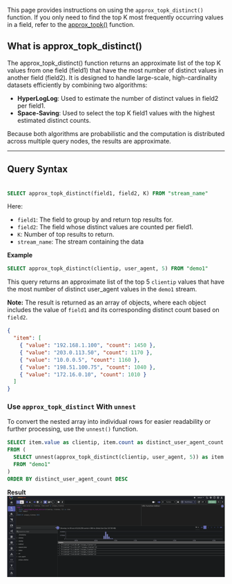 This page provides instructions on using the `approx_topk_distinct()` function. 
If you only need to find the top K most frequently occurring values in a field, refer to the [approx_topk()](../approx-topk/) function.

## What is approx_topk_distinct()
The approx_topk_distinct() function returns an approximate list of the top K values from one field (field1) that have the most number of distinct values in another field (field2). It is designed to handle large-scale, high-cardinality datasets efficiently by combining two algorithms:

- **HyperLogLog**: Used to estimate the number of distinct values in field2 per field1.
- **Space-Saving**: Used to select the top K field1 values with the highest estimated distinct counts.

Because both algorithms are probabilistic and the computation is distributed across multiple query nodes, the results are approximate.

---

## Query Syntax

```sql

SELECT approx_topk_distinct(field1, field2, K) FROM "stream_name"
```
Here:

- `field1`: The field to group by and return top results for.
- `field2`: The field whose distinct values are counted per field1.
- `K`: Number of top results to return.
- `stream_name`: The stream containing the data

**Example**
```sql
SELECT approx_topk_distinct(clientip, user_agent, 5) FROM "demo1"
```
This query returns an approximate list of the top 5 `clientip` values that have the most number of distinct user_agent values in the `demo1` stream.

**Note:** The result is returned as an array of objects, where each object includes the value of `field1` and its corresponding distinct count based on `field2`.

```json
{
  "item": [
    { "value": "192.168.1.100", "count": 1450 },
    { "value": "203.0.113.50", "count": 1170 },
    { "value": "10.0.0.5", "count": 1160 },
    { "value": "198.51.100.75", "count": 1040 },
    { "value": "172.16.0.10", "count": 1010 }
  ]
}
```

### Use `approx_topk_distinct` With `unnest`
To convert the nested array into individual rows for easier readability or further processing, use the `unnest()` function.

```sql
SELECT item.value as clientip, item.count as distinct_user_agent_count 
FROM (
  SELECT unnest(approx_topk_distinct(clientip, user_agent, 5)) as item 
  FROM "demo1"
)
ORDER BY distinct_user_agent_count DESC
```
**Result**
![approx_topk_distinct](../../images/approx-topk-distinct.png)